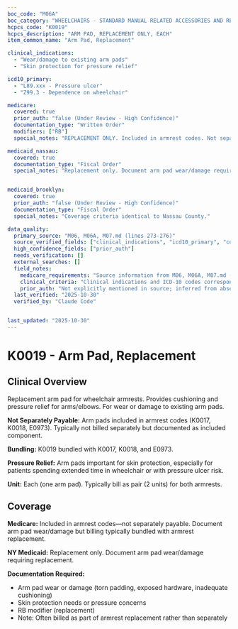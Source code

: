 ```yaml
---
boc_code: "M06A"
boc_category: "WHEELCHAIRS - STANDARD MANUAL RELATED ACCESSORIES AND REPAIRS"
hcpcs_code: "K0019"
hcpcs_description: "ARM PAD, REPLACEMENT ONLY, EACH"
item_common_name: "Arm Pad, Replacement"

clinical_indications:
  - "Wear/damage to existing arm pads"
  - "Skin protection for pressure relief"

icd10_primary:
  - "L89.xxx - Pressure ulcer"
  - "Z99.3 - Dependence on wheelchair"

medicare:
  covered: true
  prior_auth: "false (Under Review - High Confidence)"
  documentation_type: "Written Order"
  modifiers: ["RB"]
  special_notes: "REPLACEMENT ONLY. Included in armrest codes. Not separately payable. Document wear/damage. Bundled with K0017, K0018, E0973."

medicaid_nassau:
  covered: true
  documentation_type: "Fiscal Order"
  special_notes: "Replacement only. Document arm pad wear/damage requiring replacement."


medicaid_brooklyn:
  covered: true
  prior_auth: "false (Under Review - High Confidence)"
  documentation_type: "Fiscal Order"
  special_notes: "Coverage criteria identical to Nassau County."

data_quality:
  primary_source: "M06, M06A, M07.md (lines 273-276)"
  source_verified_fields: ["clinical_indications", "icd10_primary", "covered", "documentation_type"]
  high_confidence_fields: ["prior_auth"]
  needs_verification: []
  external_searches: []
  field_notes:
    medicare_requirements: "Source information from M06, M06A, M07.md (lines 273-276) - requirements extracted and documented."
    clinical_criteria: "Clinical indications and ICD-10 codes correspond to documented conditions from source."
    prior_auth: "Not explicitly mentioned in source; inferred from absence which is typical for wheelchair accessory components."
  last_verified: "2025-10-30"
  verified_by: "Claude Code"


last_updated: "2025-10-30"
---
```


# K0019 - Arm Pad, Replacement

## Clinical Overview

Replacement arm pad for wheelchair armrests. Provides cushioning and pressure relief for arms/elbows. For wear or damage to existing arm pads.

**Not Separately Payable:** Arm pads included in armrest codes (K0017, K0018, E0973). Typically not billed separately but documented as included component.

**Bundling:** K0019 bundled with K0017, K0018, and E0973.

**Pressure Relief:** Arm pads important for skin protection, especially for patients spending extended time in wheelchair or with pressure ulcer risk.

**Unit:** Each (one arm pad). Typically bill as pair (2 units) for both armrests.

## Coverage

**Medicare:** Included in armrest codes—not separately payable. Document arm pad wear/damage but billing typically bundled with armrest replacement.

**NY Medicaid:** Replacement only. Document arm pad wear/damage requiring replacement.

**Documentation Required:**
- Arm pad wear or damage (torn padding, exposed hardware, inadequate cushioning)
- Skin protection needs or pressure concerns
- RB modifier (replacement)
- Note: Often billed as part of armrest replacement rather than separately
